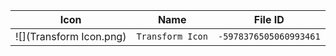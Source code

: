 | Icon | Name | File ID |
| ---  | ---  | ---     |
| ![](Transform Icon.png) | `Transform Icon` | `-5978376505060993461` |
